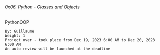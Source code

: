 ###### 0x06. Python - Classes and Objects
PythonOOP

    By: Guillaume
    Weight: 1
    Project over - took place from Dec 19, 2023 6:00 AM to Dec 20, 2023 6:00 AM
    An auto review will be launched at the deadline